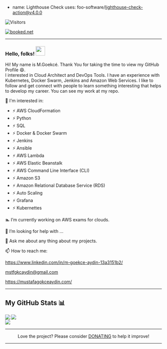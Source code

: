 - name: Lighthouse Check
  uses: foo-software/lighthouse-check-action@v4.0.0


<!--
Public commits
[![M.Goekcé's GitHub stats](https://github-readme-stats.vercel.app/api?username=Gokay2705)](https://github.com/Gokay2705/github-readme-stats)
-->


![Visitors](https://visitor-badge.glitch.me/badge?page_id=Gokay2705.Gokay2705)

<!-- weather widget start --><a target="_blank" href="https://www.booked.net/weather/bern-18815"><img src="https://w.bookcdn.com/weather/picture/1_18815_1_1_137AE9_160_ffffff_333333_08488D_1_ffffff_333333_0_6.png?scode=2&domid=w209&anc_id=2699"  alt="booked.net"/></a><!-- weather widget end -->

<hr>


### <b> Hello, folks!</b> <img src="https://raw.githubusercontent.com/MartinHeinz/MartinHeinz/master/wave.gif" width="30px">

   Hi! My name is M.Goekcé. Thank You for taking the time to view my GitHub Profile :smile:.
<br>
I interested in Cloud Architect and DevOps Tools. I have an experience with Kubernetes, Docker Swarm, Jenkins and Amazon Web Services. I like to follow and get connect with people to learn something interesting that helps to develop my career. You can see my work at my repo.

<!--
**Gokay2705/Gokay2705** is a ✨ _special_ ✨ repository because its `README.md` (this file) appears on your GitHub profile.

Here are some ideas to get you started:
-->
:football: I'm interested in:
- ⚡ AWS CloudFormation
- ⚡ Python
- ⚡ SQL
- ⚡ Docker & Docker Swarm
- ⚡ Jenkins
- ⚡ Ansible
- ⚡ AWS Lambda
- ⚡ AWS Elastic Beanstalk
- ⚡ AWS Command Line Interface (CLI)
- ⚡ Amazon S3
- ⚡ Amazon Relational Database Service (RDS)
- ⚡ Auto Scaling
- ⚡ Grafana
- ⚡ Kubernettes

:swimmer: I’m currently working on AWS exams for clouds.

🤔 I’m looking for help with ...

💬 Ask me about any thing about my projects.

📫 How to reach me: 

https://www.linkedin.com/in/m-goekce-aydin-13a3151b2/

mstfgkcaydin@gmail.com 

https://mustafagokceaydin.com/

<hr>


## My GitHub Stats 📊

<a href="https://github.com/anuraghazra/github-readme-stats">
  <img align="left" src="https://github-readme-stats.vercel.app/api?username=Gokay2705&count_private=true&show_icons=true" />
</a>
<a href="https://github.com/anuraghazra/convoychat">
  <img align="center" src="https://github-readme-stats.vercel.app/api/top-langs/?username=Gokay2705" />
</a>
<br>
<a href="https://github.com/anuraghazra/convoychat">
  <img align="centre" src="https://github-readme-stats.vercel.app/api/wakatime?username=willianrod" />
</a>
<hr>


<p align="center">Love the project? Please consider <a href="https://www.paypal.me/mstfgkcaydin">DONATING</a> to help it improve!</p>
<hr>




